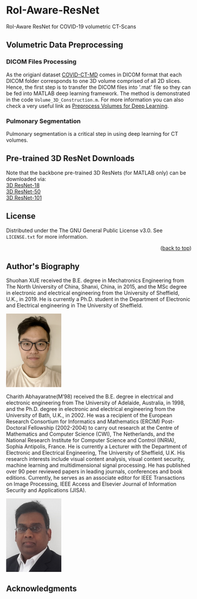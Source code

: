 # RoI-Aware-ResNet
RoI-Aware ResNet for COVID-19 volumetric CT-Scans 


## Volumetric Data Preprocessing

### DICOM Files Processing
As the origianl dataset [COVID-CT-MD](https://doi.org/10.1038/s41597-021-00900-3) comes in DICOM format that each DICOM folder corresponds to one 3D volume comprised of all 2D slices. Hence, the first step is to transfer the DICOM files into '.mat' file so they can be fed into MATLAB deep learning framework. The method is demonstrated in the code `Volume_3D_Construction.m`. For more information you can also check a very useful link as [Preprocess Volumes for Deep Learning](https://uk.mathworks.com/help/deeplearning/ug/preprocess-volumes-for-deep-learning.html).

### Pulmonary Segmentation
Pulmonary segmentation is a critical step in using deep learning for CT volumes. 




## Pre-trained 3D ResNet Downloads
Note that the backbone pre-trained 3D ResNets (for MATLAB only) can be downloaded via: \
[3D ResNet-18](https://uk.mathworks.com/matlabcentral/fileexchange/82585-pre-trained-3d-resnet-18)\
[3D ResNet-50](https://uk.mathworks.com/matlabcentral/fileexchange/87427-pre-trained-3d-resnet-50)\
[3D ResNet-101](https://uk.mathworks.com/matlabcentral/fileexchange/87432-pre-trained-3d-resnet-101)


<!-- LICENSE -->
## License

Distributed under the The GNU General Public License v3.0. See `LICENSE.txt` for more information.

<p align="right">(<a href="#readme-top">back to top</a>)</p>


## Author's Biography

Shuohan XUE received the B.E. degree in Mechatronics Engineering from The North University of China, Shanxi, China, in 2015, and the MSc degree in electronic and electrical engineering from the University of Sheffield, U.K., in 2019. He is currently a Ph.D. student in the Department of Electronic and Electrical engineering in The University of Sheffield. 

<img src="Images/xue.jpg" width="150" height="200">

Charith Abhayaratne(M’98) received the B.E. degree in electrical and electronic engineering from The University of Adelaide, Australia, in 1998, and the Ph.D. degree in electronic and electrical engineering from the University of Bath, U.K., in 2002. He was a recipient of the European Research Consortium for Informatics and Mathematics (ERCIM) Post-Doctoral Fellowship (2002-2004) to carry out research at the Centre of Mathematics and Computer Science (CWI), The Netherlands, and the National Research Institute for Computer Science and Control (INRIA), Sophia Antipolis, France.  He is currently a Lecturer with the Department of Electronic and Electrical Engineering, The University of Sheffield, U.K. His research interests include visual content analysis, visual content security, machine learning and multidimensional signal processing. He has published over 90 peer reviewed papers in leading journals, conferences and book editions. Currently, he serves as an associate editor for IEEE Transactions on Image Processing, IEEE Access and Elsevier Journal of Information Security and Applications (JISA). 

<img src="Images/charith_2022.jpg" width="150" height="200">


<!-- ACKNOWLEDGMENTS -->
## Acknowledgments
